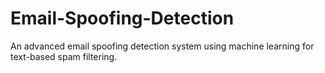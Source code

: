 # Email-Spoofing-Detection
An advanced email spoofing detection system using machine learning for text-based spam filtering. 
